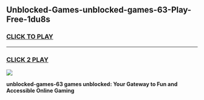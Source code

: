 
## Unblocked-Games-unblocked-games-63-Play-Free-1du8s
<h3>
<a href="https://premium76.site?title=unblocked-games-63&ref=10A">CLICK TO PLAY</a></h3>
<hr>

<h3>
<a href="https://premium76.site?title=unblocked-games-63&ref=10A">CLICK 2 PLAY</a>
  
</h3>

<a href="https://premium76.site?title=unblocked-games-63&ref=10A"><img src="https://clearcache.store/games.png"></a>


**unblocked-games-63 games unblocked: Your Gateway to Fun and Accessible Online Gaming**
